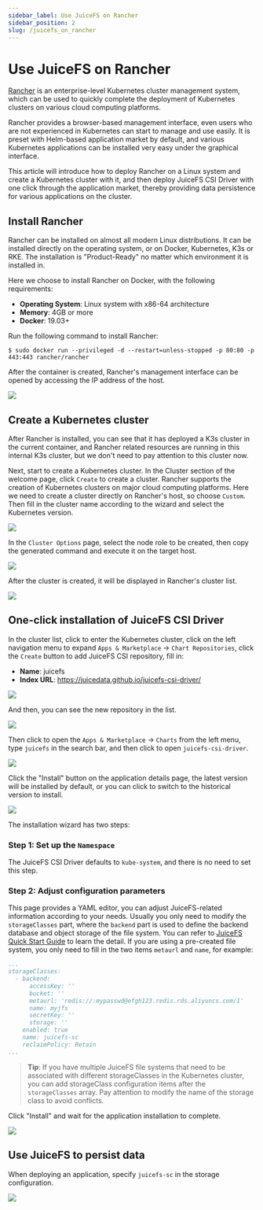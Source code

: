 ```yaml
---
sidebar_label: Use JuiceFS on Rancher
sidebar_position: 2
slug: /juicefs_on_rancher
---
```

# Use JuiceFS on Rancher

[Rancher](https://rancher.com/) is an enterprise-level Kubernetes cluster management system, which can be used to quickly complete the deployment of Kubernetes clusters on various cloud computing platforms.

Rancher provides a browser-based management interface, even users who are not experienced in Kubernetes can start to manage and use easily. It is preset with Helm-based application market by default, and various Kubernetes applications can be installed very easy under the graphical interface.

This article will introduce how to deploy Rancher on a Linux system and create a Kubernetes cluster with it, and then deploy JuiceFS CSI Driver with one click through the application market, thereby providing data persistence for various applications on the cluster.

## Install Rancher

Rancher can be installed on almost all modern Linux distributions. It can be installed directly on the operating system, or on Docker, Kubernetes, K3s or RKE. The installation is "Product-Ready" no matter which environment it is installed in.

Here we choose to install Rancher on Docker, with the following requirements:

- **Operating System**: Linux system with x86-64 architecture
- **Memory**: 4GB or more
- **Docker**: 19.03+

Run the following command to install Rancher:

```shell
$ sudo docker run --privileged -d --restart=unless-stopped -p 80:80 -p 443:443 rancher/rancher
```

After the container is created, Rancher's management interface can be opened by accessing the IP address of the host.

![](../images/rancher-welcome.jpeg)

## Create a Kubernetes cluster

After Rancher is installed, you can see that it has deployed a K3s cluster in the current container, and Rancher related resources are running in this internal K3s cluster, but we don't need to pay attention to this cluster now.

Next, start to create a Kubernetes cluster. In the Cluster section of the welcome page, click `Create` to create a cluster. Rancher supports the creation of Kubernetes clusters on major cloud computing platforms. Here we need to create a cluster directly on Rancher's host, so choose `Custom`. Then fill in the cluster name according to the wizard and select the Kubernetes version.

![](../images/rancher-cluster-create.jpg)

In the `Cluster Options` page, select the node role to be created, then copy the generated command and execute it on the target host.

![](../images/rancher-cluster-options.jpg)

After the cluster is created, it will be displayed in Rancher's cluster list.

![](../images/rancher-clusters.jpg)

## One-click installation of JuiceFS CSI Driver

In the cluster list, click to enter the Kubernetes cluster, click on the left navigation menu to expand `Apps & Marketplace` -> `Chart Repositories`, click the `Create` button to add JuiceFS CSI repository, fill in:

- **Name**: juicefs
- **Index URL**: https://juicedata.github.io/juicefs-csi-driver/

![](../images/rancher-new-repo.jpg)

And then, you can see the new repository in the list.

![](../images/rancher-repos.jpg)

Then click to open the `Apps & Marketplace` → `Charts` from the left menu, type `juicefs` in the search bar, and then click to open `juicefs-csi-driver`.

![](../images/rancher-chart-search.jpg)

Click the "Install" button on the application details page, the latest version will be installed by default, or you can click to switch to the historical version to install.

![](../images/rancher-chart-info.jpg)

The installation wizard has two steps:

### Step 1: Set up the `Namespace`

The JuiceFS CSI Driver defaults to `kube-system`, and there is no need to set this step.

### Step 2: Adjust configuration parameters

This page provides a YAML editor, you can adjust JuiceFS-related information according to your needs. Usually you only need to modify the `storageClasses` part, where the `backend` part is used to define the backend database and object storage of the file system. You can refer to [JuiceFS Quick Start Guide](../getting-started/for_local.md) to learn the detail. If you are using a pre-created file system, you only need to fill in the two items `metaurl` and `name`, for example:

```yaml
...
storageClasses:
  - backend:
      accessKey: ''
      bucket: ''
      metaurl: 'redis://:mypasswd@efgh123.redis.rds.aliyuncs.com/1'
      name: myjfs
      secretKey: ''
      storage: ''
    enabled: true
    name: juicefs-sc
    reclaimPolicy: Retain
...
```

> **Tip**: If you have multiple JuiceFS file systems that need to be associated with different storageClasses in the Kubernetes cluster, you can add storageClass configuration items after the `storageClasses` array. Pay attention to modify the name of the storage class to avoid conflicts.

Click "Install" and wait for the application installation to complete.

![](../images/rancher-chart-installed.jpg)

## Use JuiceFS to persist data

When deploying an application, specify `juicefs-sc` in the storage configuration.

![](../images/rancher-pvc.jpg)
